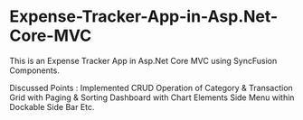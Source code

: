 # Expense-Tracker-App-in-Asp.Net-Core-MVC
This is an Expense Tracker App in Asp.Net Core MVC using SyncFusion Components.



Discussed Points :
Implemented CRUD Operation of Category & Transaction
Grid with Paging & Sorting
Dashboard with Chart Elements
Side Menu within Dockable Side Bar
Etc.




